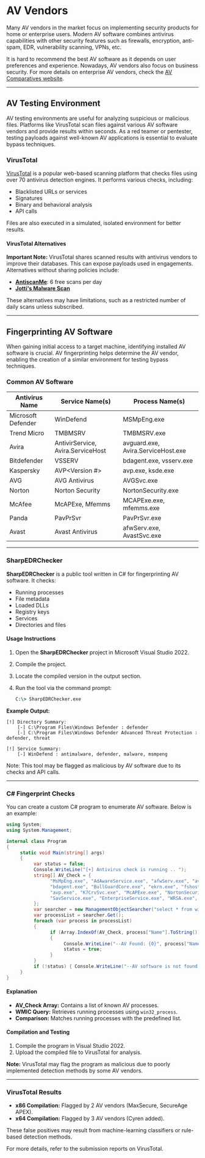 # AV Vendors

Many AV vendors in the market focus on implementing security products for home or enterprise users. Modern AV software combines antivirus capabilities with other security features such as firewalls, encryption, anti-spam, EDR, vulnerability scanning, VPNs, etc.

It is hard to recommend the best AV software as it depends on user preferences and experience. Nowadays, AV vendors also focus on business security. For more details on enterprise AV vendors, check the [AV Comparatives website](https://www.av-comparatives.org/).

---

## AV Testing Environment

AV testing environments are useful for analyzing suspicious or malicious files. Platforms like VirusTotal scan files against various AV software vendors and provide results within seconds. As a red teamer or pentester, testing payloads against well-known AV applications is essential to evaluate bypass techniques.

### VirusTotal

[VirusTotal](https://www.virustotal.com/) is a popular web-based scanning platform that checks files using over 70 antivirus detection engines. It performs various checks, including:

- Blacklisted URLs or services
- Signatures
- Binary and behavioral analysis
- API calls

Files are also executed in a simulated, isolated environment for better results.

#### VirusTotal Alternatives

**Important Note:** VirusTotal shares scanned results with antivirus vendors to improve their databases. This can expose payloads used in engagements. Alternatives without sharing policies include:

- **[AntiscanMe](https://antiscan.me/)**: 6 free scans per day
- **[Jotti's Malware Scan](https://virusscan.jotti.org/)**

These alternatives may have limitations, such as a restricted number of daily scans unless subscribed.

---

## Fingerprinting AV Software

When gaining initial access to a target machine, identifying installed AV software is crucial. AV fingerprinting helps determine the AV vendor, enabling the creation of a similar environment for testing bypass techniques.

### Common AV Software

| Antivirus Name       | Service Name(s)                  | Process Name(s)               |
|-----------------------|----------------------------------|--------------------------------|
| Microsoft Defender    | WinDefend                       | MSMpEng.exe                   |
| Trend Micro           | TMBMSRV                         | TMBMSRV.exe                   |
| Avira                 | AntivirService, Avira.ServiceHost | avguard.exe, Avira.ServiceHost.exe |
| Bitdefender           | VSSERV                          | bdagent.exe, vsserv.exe       |
| Kaspersky             | AVP<Version #>                  | avp.exe, ksde.exe             |
| AVG                   | AVG Antivirus                   | AVGSvc.exe                    |
| Norton                | Norton Security                 | NortonSecurity.exe            |
| McAfee                | McAPExe, Mfemms                 | MCAPExe.exe, mfemms.exe       |
| Panda                 | PavPrSvr                        | PavPrSvr.exe                  |
| Avast                 | Avast Antivirus                 | afwServ.exe, AvastSvc.exe     |

---

### SharpEDRChecker

**SharpEDRChecker** is a public tool written in C# for fingerprinting AV software. It checks:

- Running processes
- File metadata
- Loaded DLLs
- Registry keys
- Services
- Directories and files

#### Usage Instructions

1. Open the **SharpEDRChecker** project in Microsoft Visual Studio 2022.
2. Compile the project.
3. Locate the compiled version in the output section.
4. Run the tool via the command prompt:

    ```cmd
    C:\> SharpEDRChecker.exe
    ```

**Example Output:**

```
[!] Directory Summary:
    [-] C:\Program Files\Windows Defender : defender
    [-] C:\Program Files\Windows Defender Advanced Threat Protection : defender, threat

[!] Service Summary:
    [-] WinDefend : antimalware, defender, malware, msmpeng
```

Note: This tool may be flagged as malicious by AV software due to its checks and API calls.

---

### C# Fingerprint Checks

You can create a custom C# program to enumerate AV software. Below is an example:

```csharp
using System;
using System.Management;

internal class Program
{
     static void Main(string[] args)
     {
          var status = false;
          Console.WriteLine("[+] Antivirus check is running .. ");
          string[] AV_Check = { 
                "MsMpEng.exe", "AdAwareService.exe", "afwServ.exe", "avguard.exe", "AVGSvc.exe", 
                "bdagent.exe", "BullGuardCore.exe", "ekrn.exe", "fshoster32.exe", "GDScan.exe", 
                "avp.exe", "K7CrvSvc.exe", "McAPExe.exe", "NortonSecurity.exe", "PavFnSvr.exe", 
                "SavService.exe", "EnterpriseService.exe", "WRSA.exe", "ZAPrivacyService.exe" 
          };
          var searcher = new ManagementObjectSearcher("select * from win32_process");
          var processList = searcher.Get();
          foreach (var process in processList)
          {
                if (Array.IndexOf(AV_Check, process["Name"].ToString()) > -1)
                {
                     Console.WriteLine("--AV Found: {0}", process["Name"].ToString());
                     status = true;
                }
          }
          if (!status) { Console.WriteLine("--AV software is not found!"); }
     }
}
```

#### Explanation

- **AV_Check Array:** Contains a list of known AV processes.
- **WMIC Query:** Retrieves running processes using `win32_process`.
- **Comparison:** Matches running processes with the predefined list.

#### Compilation and Testing

1. Compile the program in Visual Studio 2022.
2. Upload the compiled file to VirusTotal for analysis.

**Note:** VirusTotal may flag the program as malicious due to poorly implemented detection methods by some AV vendors.

---

### VirusTotal Results

- **x86 Compilation:** Flagged by 2 AV vendors (MaxSecure, SecureAge APEX).
- **x64 Compilation:** Flagged by 3 AV vendors (Cyren added).

These false positives may result from machine-learning classifiers or rule-based detection methods.

For more details, refer to the submission reports on VirusTotal.